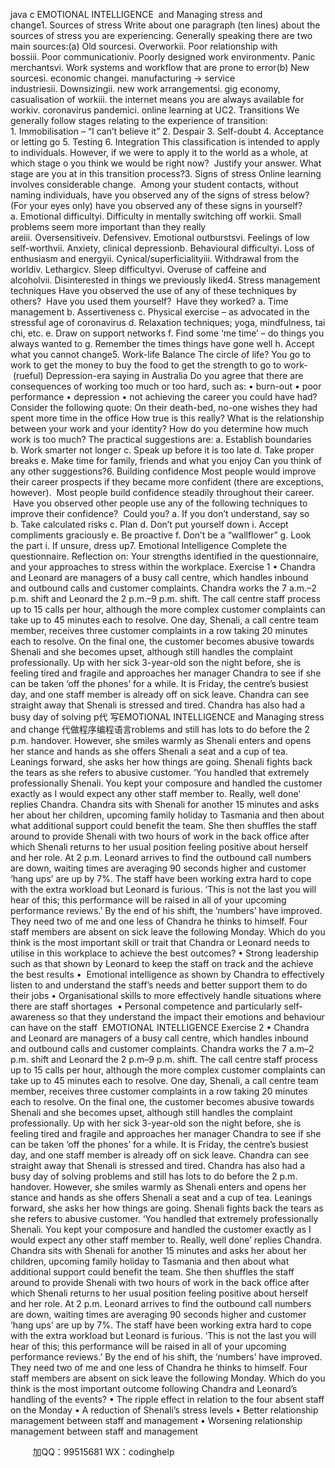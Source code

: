 java c
EMOTIONAL INTELLIGENCE  and Managing stress and change1. Sources of stress
Write about one paragraph (ten lines) about the sources of stress you are experiencing. Generally speaking there are two main sources:(a) Old sourcesi. Overworkii. Poor relationship with bossiii. Poor communicationiv. Poorly designed work environmentv. Panic merchantsvi. Work systems and workflow that are prone to error(b) New sourcesi. economic changei. manufacturing → service industriesii. Downsizingii. new work arrangementsi. gig economy, casualisation of workiii. the internet means you are always available for workiv. coronavirus pandemici. online learning at UC2. Transitions
We generally follow stages relating to the experience of transition:
1. Immobilisation – “I can’t believe it”
2. Despair
3. Self-doubt
4. Acceptance or letting go
5. Testing
6. Integration
This classification is intended to apply to individuals. However, if we were to apply it to the world as a whole, at which stage o you think we would be right now?  Justify your answer.
What stage are you at in this transition process?3. Signs of stress
Online learning involves considerable change.  Among your student contacts, without naming individuals, have you observed any of the signs of stress below?  
(For your eyes only) have you observed any of these signs in yourself?a. Emotional difficultyi. Difficulty in mentally switching off workii. Small problems seem more important than they really areiii. Oversensitiveiv. Defensivev. Emotional outburstsvi. Feelings of low self-worthvii. Anxiety, clinical depressionb. Behavioural difficultyi. Loss of enthusiasm and energyii. Cynical/superficialityiii. Withdrawal from the worldiv. Lethargicv. Sleep difficultyvi. Overuse of caffeine and alcoholvii. Disinterested in things we previously liked4. Stress management techniques
Have you observed the use of any of these techniques by others?  Have you used them yourself?  Have they worked?
a. Time management
b. Assertiveness
c. Physical exercise – as advocated in the stressful age of coronavirus
d. Relaxation techniques; yoga, mindfulness, tai chi, etc.
e. Draw on support networks
f. Find some ‘me time’ – do things you always wanted to
g. Remember the times things have gone well
h. Accept what you cannot change5. Work-life Balance
The circle of life?
You go to work to get the money to buy the food to get the strength to go to work- (rueful) Depression-era saying in Australia
Do you agree that there are consequences of working too much or too hard, such as:
• burn-out
• poor performance
• depression
• not achieving the career you could have had?
Consider the following quote:
On their death-bed, no-one wishes they had spent more time in the office
How true is this really? What is the relationship between your work and your identity?
How do you determine how much work is too much?
The practical suggestions are:
a. Establish boundaries
b. Work smarter not longer
c. Speak up before it is too late
d. Take proper breaks
e. Make time for family, friends and what you enjoy
Can you think of any other suggestions?6. Building confidence
Most people would improve their career prospects if they became more confident (there are exceptions, however).  Most people build confidence steadily throughout their career.  Have you observed other people use any of the following techniques to improve their confidence?  Could you?
a. If you don’t understand, say so
b. Take calculated risks
c. Plan
d. Don’t put yourself down
i. Accept compliments graciously
e. Be proactive
f. Don’t be a “wallflower”
g. Look the part
i. If unsure, dress up7. Emotional Intelligence 
Complete the questionnaire.
Reflection on:
Your strengths identified in the questionnaire, and your approaches to stress within the workplace.
Exercise 1
• Chandra and Leonard are managers of a busy call centre, which handles inbound and outbound calls and customer complaints. Chandra works the 7 a.m.–2 p.m. shift and Leonard the 2 p.m.–9 p.m. shift. The call centre staff process up to 15 calls per hour, although the more complex customer complaints can take up to 45 minutes each to resolve. One day, Shenali, a call centre team member, receives three customer complaints in a row taking 20 minutes each to resolve. On the final one, the customer becomes abusive towards Shenali and she becomes upset, although still handles the complaint professionally. Up with her sick 3-year-old son the night before, she is feeling tired and fragile and approaches her manager Chandra to see if she can be taken ‘off the phones’ for a while. It is Friday, the centre’s busiest day, and one staff member is already off on sick leave. Chandra can see straight away that Shenali is stressed and tired. Chandra has also had a busy day of solving p代 写EMOTIONAL INTELLIGENCE  and Managing stress and change
代做程序编程语言roblems and still has lots to do before the 2 p.m. handover. However, she smiles warmly as Shenali enters and opens her stance and hands as she offers Shenali a seat and a cup of tea. Leanings forward, she asks her how things are going. Shenali fights back the tears as she refers to abusive customer. ‘You handled that extremely professionally Shenali. You kept your composure and handled the customer exactly as I would expect any other staff member to. Really, well done’ replies Chandra. Chandra sits with Shenali for another 15 minutes and asks her about her children, upcoming family holiday to Tasmania and then about what additional support could benefit the team. She then shuffles the staff around to provide Shenali with two hours of work in the back office after which Shenali returns to her usual position feeling positive about herself and her role. At 2 p.m. Leonard arrives to find the outbound call numbers are down, waiting times are averaging 90 seconds higher and customer ‘hang ups’ are up by 7%. The staff have been working extra hard to cope with the extra workload but Leonard is furious. ‘This is not the last you will hear of this; this performance will be raised in all of your upcoming performance reviews.’ By the end of his shift, the ‘numbers’ have improved. They need two of me and one less of Chandra he thinks to himself. Four staff members are absent on sick leave the following Monday.
Which do you think is the most important skill or trait that Chandra or Leonard needs to utilise in this workplace to achieve the best outcomes?
• Strong leadership such as that shown by Leonard to keep the staff on track and the achieve the best results
•  Emotional intelligence as shown by Chandra to effectively listen to and understand the staff’s needs and better support them to do their jobs
• Organisational skills to more effectively handle situations where there are staff shortages 
• Personal competence and particularly self-awareness so that they understand the impact their emotions and behaviour can have on the staff 
EMOTIONAL INTELLIGENCE
Exercise 2
• Chandra and Leonard are managers of a busy call centre, which handles inbound and outbound calls and customer complaints. Chandra works the 7 a.m–2 p.m. shift and Leonard the 2 p.m–9 p.m. shift. The call centre staff process up to 15 calls per hour, although the more complex customer complaints can take up to 45 minutes each to resolve. One day, Shenali, a call centre team member, receives three customer complaints in a row taking 20 minutes each to resolve. On the final one, the customer becomes abusive towards Shenali and she becomes upset, although still handles the complaint professionally. Up with her sick 3-year-old son the night before, she is feeling tired and fragile and approaches her manager Chandra to see if she can be taken ‘off the phones’ for a while. It is Friday, the centre’s busiest day, and one staff member is already off on sick leave. Chandra can see straight away that Shenali is stressed and tired. Chandra has also had a busy day of solving problems and still has lots to do before the 2 p.m. handover. However, she smiles warmly as Shenali enters and opens her stance and hands as she offers Shenali a seat and a cup of tea. Leanings forward, she asks her how things are going. Shenali fights back the tears as she refers to abusive customer. ‘You handled that extremely professionally Shenali. You kept your composure and handled the customer exactly as I would expect any other staff member to. Really, well done’ replies Chandra. Chandra sits with Shenali for another 15 minutes and asks her about her children, upcoming family holiday to Tasmania and then about what additional support could benefit the team. She then shuffles the staff around to provide Shenali with two hours of work in the back office after which Shenali returns to her usual position feeling positive about herself and her role. At 2 p.m. Leonard arrives to find the outbound call numbers are down, waiting times are averaging 90 seconds higher and customer ‘hang ups’ are up by 7%. The staff have been working extra hard to cope with the extra workload but Leonard is furious. ‘This is not the last you will hear of this; this performance will be raised in all of your upcoming performance reviews.’ By the end of his shift, the ‘numbers’ have improved. They need two of me and one less of Chandra he thinks to himself. Four staff members are absent on sick leave the following Monday.
Which do you think is the most important outcome following Chandra and Leonard’s handling of the events?
• The ripple effect in relation to the four absent staff on the Monday
• A reduction of Shenali’s stress levels
• Better relationship management between staff and management
• Worsening relationship management between staff and management 



         
加QQ：99515681  WX：codinghelp
